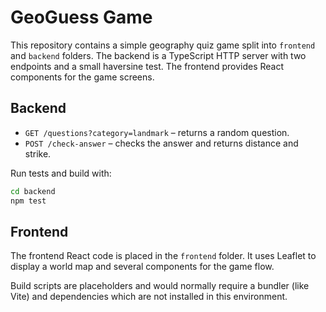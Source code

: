 # GeoGuess Game

This repository contains a simple geography quiz game split into `frontend` and `backend` folders. The backend is a TypeScript HTTP server with two endpoints and a small haversine test. The frontend provides React components for the game screens.

## Backend

- `GET /questions?category=landmark` – returns a random question.
- `POST /check-answer` – checks the answer and returns distance and strike.

Run tests and build with:

```bash
cd backend
npm test
```

## Frontend

The frontend React code is placed in the `frontend` folder. It uses Leaflet to display a world map and several components for the game flow.

Build scripts are placeholders and would normally require a bundler (like Vite) and dependencies which are not installed in this environment.
